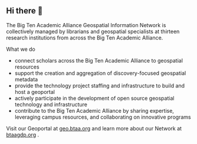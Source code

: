 ## Hi there 👋

The Big Ten Academic Alliance Geospatial Information Network is collectively managed by librarians and geospatial specialists at thirteen research institutions from across the Big Ten Academic Alliance.

What we do
* connect scholars across the Big Ten Academic Alliance to geospatial resources
* support the creation and aggregation of discovery-focused geospatial metadata
* provide the technology project staffing and infrastructure to build and host a geoportal
* actively participate in the development of open source geospatial technology and infrastructure
* contribute to the Big Ten Academic Alliance by sharing expertise, leveraging campus resources, and collaborating on innovative programs

Visit our Geoportal at [geo.btaa.org](https://geo.btaa.org) and learn more about our Network at [btaagdp.org](https://btaagdp.org) .
